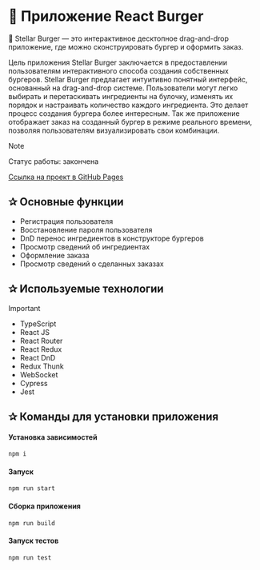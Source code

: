 # 🍔 Приложение React Burger

🍔 Stellar Burger — это интерактивное десктопное drag-and-drop приложение, где можно сконструировать бургер и оформить заказ.

Цель приложения Stellar Burger заключается в предоставлении пользователям интерактивного способа создания собственных бургеров. 
Stellar Burger предлагает интуитивно понятный интерфейс, основанный на drag-and-drop системе. Пользователи могут легко выбирать и перетаскивать ингредиенты на булочку, изменять их порядок и настраивать количество каждого ингредиента. Это делает процесс создания бургера более интересным.
Так же приложение отображает заказ на созданный бургер в режиме реального времени, позволяя пользователям визуализировать свои комбинации.

> [!NOTE]
> Статус работы: закончена
> 
> [Ссылка на проект в GitHub Pages](https://vitali-workspace.github.io/react-burger-page/)


<h2>&#10032; Основные функции</h2>

- Регистрация пользователя 
- Восстановление пароля пользователя
- DnD перенос ингредиентов в конструкторе бургеров 
- Просмотр сведений об ингредиентах
- Оформление заказа
- Просмотр сведений о сделанных заказах

<h2>&#10032; Используемые технологии</h2>

> [!IMPORTANT]
> - TypeScript
> - React JS
> - React Router
> - React Redux
> - React DnD
> - Redux Thunk
> - WebSocket
> - Cypress
> - Jest


<h2>&#10032; Команды для установки приложения</h2>

#### Установка зависимостей

```
npm i
```
#### Запуск

```
npm run start
```
#### Сборка приложения

```
npm run build
```
#### Запуск тестов

```
npm run test
```
